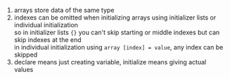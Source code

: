 1. arrays store data of the same type
2. indexes can be omitted when initializing arrays using initializer lists or individual initialization\
so in initializer lists `{}` you can't skip starting or middle indexes but can skip indexes at the end\
in individual initialization using `array [index] = value`, any index can be skipped
3. declare means just creating variable, initialize means giving actual values
